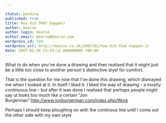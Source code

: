 ```yaml
---

status: pending
published: true
title: How did THAT happen?
author: mearso
author_login: mearso
author_email: mearso@mearso.com
wordpress_id: 728
wordpress_url: http://mearso.co.uk/2007/02/how-did-that-happen-2/
date: 2007-02-26 23:29:12.000000000 +00:00
---
```

What to do when you've done a drawing and then realised that it might just be a little too close to another person's distinctive styel for comfort.

That is the question for me now that I've done this drawing, which dismayed me when I looked at it. In itself I liked it. I liked the way of drawing - a mostly continuous line - but after it was done I realised that perhaps people might say ut looks too much like a certain "Jon Burgerman":http://www.jonburgerman.com/index.php/Work

Perhaps I should keep ploughing on with the continous line until I come out the other side with my own style
